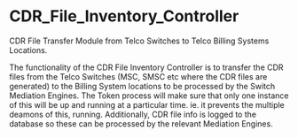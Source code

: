 # CDR_File_Inventory_Controller

CDR File Transfer Module from Telco Switches to Telco Billing Systems Locations.

The functionality of the CDR File Inventory Controller is to transfer the CDR files from the Telco Switches (MSC, SMSC etc where the CDR files are generated) to the Billing 
System locations to be processed by the Switch Mediation Engines. The Token process will make sure that only one instance of this will be up and running at a particular time.
ie. it prevents the multiple deamons of this, running. Additionally, CDR file info is logged to the database so these can be processed by the relevant Mediation Engines.
